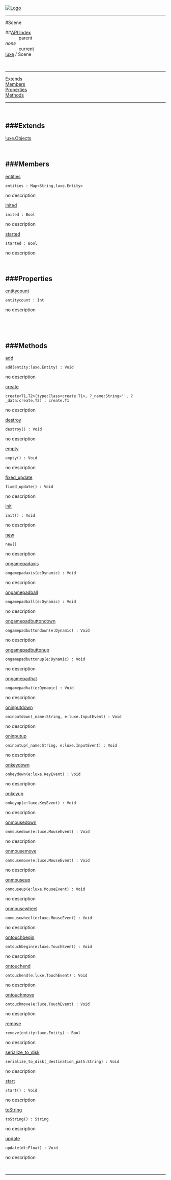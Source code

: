 
[![Logo](../../images/logo.png)](../../index.html)

---

#Scene


##[API Index](../../api/index.html#luxe)   
&emsp;&emsp;&emsp;parent    
_none_   
&emsp;&emsp;&emsp;current    
[luxe](./) / Scene

<br/>

---


[Extends](#Extends)   
[Members](#Members)   
[Properties](#Properties)   
[Methods](#Methods)   


---

&nbsp;   

<a class="lift" name="Extends" ></a>
###Extends   
---
<a class="lift" name="luxe.Objects" href="{{{rel_path}}}api/luxe/Objects.html">luxe.Objects</a>

&nbsp;   

<a class="lift" name="Members" ></a>
###Members   
---
<a class="lift" name="entities" href="#entities">entities</a>



`entities : Map<String,luxe.Entity>`

<span class="small_desc_flat"> no description </span>   

<a class="lift" name="inited" href="#inited">inited</a>



`inited : Bool`

<span class="small_desc_flat"> no description </span>   

<a class="lift" name="started" href="#started">started</a>



`started : Bool`

<span class="small_desc_flat"> no description </span>   

&nbsp;   

<a class="lift" name="Properties" ></a>
###Properties   
---
<a class="lift" name="entitycount" href="#entitycount">entitycount</a>



`entitycount : Int`

<span class="small_desc_flat"> no description </span>   

&nbsp;   

&nbsp;   

<a class="lift" name="Methods" ></a>
###Methods   
---
<a class="lift" name="add" href="#add">add</a>



`add(entity:luxe.Entity) : Void`

<span class="small_desc_flat"> no description </span>   

<a class="lift" name="create" href="#create">create</a>



`create<T1,T2>(type:Class<create.T1>, ?_name:String='', ?_data:create.T2) : create.T1`

<span class="small_desc_flat"> no description </span>   

<a class="lift" name="destroy" href="#destroy">destroy</a>



`destroy() : Void`

<span class="small_desc_flat"> no description </span>   

<a class="lift" name="empty" href="#empty">empty</a>



`empty() : Void`

<span class="small_desc_flat"> no description </span>   

<a class="lift" name="fixed_update" href="#fixed_update">fixed_update</a>



`fixed_update() : Void`

<span class="small_desc_flat"> no description </span>   

<a class="lift" name="init" href="#init">init</a>



`init() : Void`

<span class="small_desc_flat"> no description </span>   

<a class="lift" name="new" href="#new">new</a>



`new() `

<span class="small_desc_flat"> no description </span>   

<a class="lift" name="ongamepadaxis" href="#ongamepadaxis">ongamepadaxis</a>



`ongamepadaxis(e:Dynamic) : Void`

<span class="small_desc_flat"> no description </span>   

<a class="lift" name="ongamepadball" href="#ongamepadball">ongamepadball</a>



`ongamepadball(e:Dynamic) : Void`

<span class="small_desc_flat"> no description </span>   

<a class="lift" name="ongamepadbuttondown" href="#ongamepadbuttondown">ongamepadbuttondown</a>



`ongamepadbuttondown(e:Dynamic) : Void`

<span class="small_desc_flat"> no description </span>   

<a class="lift" name="ongamepadbuttonup" href="#ongamepadbuttonup">ongamepadbuttonup</a>



`ongamepadbuttonup(e:Dynamic) : Void`

<span class="small_desc_flat"> no description </span>   

<a class="lift" name="ongamepadhat" href="#ongamepadhat">ongamepadhat</a>



`ongamepadhat(e:Dynamic) : Void`

<span class="small_desc_flat"> no description </span>   

<a class="lift" name="oninputdown" href="#oninputdown">oninputdown</a>



`oninputdown(_name:String, e:luxe.InputEvent) : Void`

<span class="small_desc_flat"> no description </span>   

<a class="lift" name="oninputup" href="#oninputup">oninputup</a>



`oninputup(_name:String, e:luxe.InputEvent) : Void`

<span class="small_desc_flat"> no description </span>   

<a class="lift" name="onkeydown" href="#onkeydown">onkeydown</a>



`onkeydown(e:luxe.KeyEvent) : Void`

<span class="small_desc_flat"> no description </span>   

<a class="lift" name="onkeyup" href="#onkeyup">onkeyup</a>



`onkeyup(e:luxe.KeyEvent) : Void`

<span class="small_desc_flat"> no description </span>   

<a class="lift" name="onmousedown" href="#onmousedown">onmousedown</a>



`onmousedown(e:luxe.MouseEvent) : Void`

<span class="small_desc_flat"> no description </span>   

<a class="lift" name="onmousemove" href="#onmousemove">onmousemove</a>



`onmousemove(e:luxe.MouseEvent) : Void`

<span class="small_desc_flat"> no description </span>   

<a class="lift" name="onmouseup" href="#onmouseup">onmouseup</a>



`onmouseup(e:luxe.MouseEvent) : Void`

<span class="small_desc_flat"> no description </span>   

<a class="lift" name="onmousewheel" href="#onmousewheel">onmousewheel</a>



`onmousewheel(e:luxe.MouseEvent) : Void`

<span class="small_desc_flat"> no description </span>   

<a class="lift" name="ontouchbegin" href="#ontouchbegin">ontouchbegin</a>



`ontouchbegin(e:luxe.TouchEvent) : Void`

<span class="small_desc_flat"> no description </span>   

<a class="lift" name="ontouchend" href="#ontouchend">ontouchend</a>



`ontouchend(e:luxe.TouchEvent) : Void`

<span class="small_desc_flat"> no description </span>   

<a class="lift" name="ontouchmove" href="#ontouchmove">ontouchmove</a>



`ontouchmove(e:luxe.TouchEvent) : Void`

<span class="small_desc_flat"> no description </span>   

<a class="lift" name="remove" href="#remove">remove</a>



`remove(entity:luxe.Entity) : Bool`

<span class="small_desc_flat"> no description </span>   

<a class="lift" name="serialize_to_disk" href="#serialize_to_disk">serialize_to_disk</a>



`serialize_to_disk(_destination_path:String) : Void`

<span class="small_desc_flat"> no description </span>   

<a class="lift" name="start" href="#start">start</a>



`start() : Void`

<span class="small_desc_flat"> no description </span>   

<a class="lift" name="toString" href="#toString">toString</a>



`toString() : String`

<span class="small_desc_flat"> no description </span>   

<a class="lift" name="update" href="#update">update</a>



`update(dt:Float) : Void`

<span class="small_desc_flat"> no description </span>   



&nbsp;
&nbsp;
&nbsp;

---  


&nbsp;   
&nbsp;   